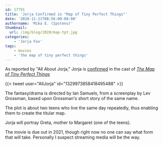 ```yaml
---
id: 17791
title: 'Jorja Confirmed in "Map of Tiny Perfect Things"'
date: '2020-11-21T08:56:00-08:00'
authorname: 'Mika E. (Ipstenu)'
thumbnail:
  url: /img/blog/2020/map-tpt.jpg
categories:
    - 'Jorja Fox'
tags:
    - movies
    - 'the map of tiny perfect things'
---
```


As reported by "All About Jorja," Jorja is [confirmed](https://www.ioncinema.com/news/festival-predictions/2021-sundance-film-festival-ian-samuels-the-map-of-tiny-perfect-things) in the cast of _[The Map of Tiny Perfect Things](https://jorjafox.net/library/actor/map-of-tiny-perfect-things/)_

{{< tweet user="AllJorja" id="1329973858418495488" >}}

The fantasy/drama is directed by Ian Samuels, from a screenplay by Lev Grossman, based upon Grossman's short story of the same name.

The plot is about two teens who live the same day repeatedly, thus enabling them to create the titular map.

Jorja will portray Greta, mother to Margaret (one of the teens).

The movie is due out in 2021, though right now no one can say what form that will take. Personally I suspect streaming media will be the way.
